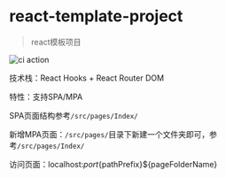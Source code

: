# react-template-project
> react模板项目

![ci action](https://github.com/senwii/react-template-project/workflows/ci/badge.svg)


技术栈：React Hooks + React Router DOM

特性：支持SPA/MPA

SPA页面结构参考`/src/pages/Index/`

新增MPA页面：`/src/pages/`目录下新建一个文件夹即可，参考`/src/pages/Index/`

访问页面：localhost:${port}${pathPrefix}${pageFolderName}

